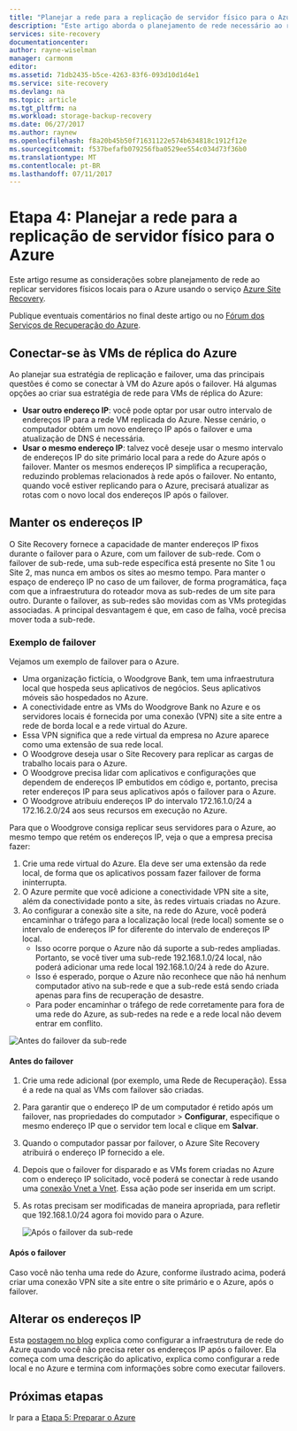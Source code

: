 ```yaml
---
title: "Planejar a rede para a replicação de servidor físico para o Azure | Microsoft Docs"
description: "Este artigo aborda o planejamento de rede necessário ao replicar servidores físicos para o Azure"
services: site-recovery
documentationcenter: 
author: rayne-wiselman
manager: carmonm
editor: 
ms.assetid: 71db2435-b5ce-4263-83f6-093d10d1d4e1
ms.service: site-recovery
ms.devlang: na
ms.topic: article
ms.tgt_pltfrm: na
ms.workload: storage-backup-recovery
ms.date: 06/27/2017
ms.author: raynew
ms.openlocfilehash: f8a20b45b50f71631122e574b634818c1912f12e
ms.sourcegitcommit: f537befafb079256fba0529ee554c034d73f36b0
ms.translationtype: MT
ms.contentlocale: pt-BR
ms.lasthandoff: 07/11/2017
---
```

# <a name="step-4-plan-networking-for-physical-server-replication-to-azure"></a>Etapa 4: Planejar a rede para a replicação de servidor físico para o Azure

Este artigo resume as considerações sobre planejamento de rede ao replicar servidores físicos locais para o Azure usando o serviço [Azure Site Recovery](site-recovery-overview.md).

Publique eventuais comentários no final deste artigo ou no [Fórum dos Serviços de Recuperação do Azure](https://social.msdn.microsoft.com/forums/azure/home?forum=hypervrecovmgr).


## <a name="connect-to-replica-azure-vms"></a>Conectar-se às VMs de réplica do Azure

Ao planejar sua estratégia de replicação e failover, uma das principais questões é como se conectar à VM do Azure após o failover. Há algumas opções ao criar sua estratégia de rede para VMs de réplica do Azure:

- **Usar outro endereço IP**: você pode optar por usar outro intervalo de endereços IP para a rede VM replicada do Azure. Nesse cenário, o computador obtém um novo endereço IP após o failover e uma atualização de DNS é necessária.
- **Usar o mesmo endereço IP**: talvez você deseje usar o mesmo intervalo de endereços IP do site primário local para a rede do Azure após o failover. Manter os mesmos endereços IP simplifica a recuperação, reduzindo problemas relacionados à rede após o failover. No entanto, quando você estiver replicando para o Azure, precisará atualizar as rotas com o novo local dos endereços IP após o failover.

## <a name="retain-ip-addresses"></a>Manter os endereços IP

O Site Recovery fornece a capacidade de manter endereços IP fixos durante o failover para o Azure, com um failover de sub-rede.
Com o failover de sub-rede, uma sub-rede específica está presente no Site 1 ou Site 2, mas nunca em ambos os sites ao mesmo tempo. Para manter o espaço de endereço IP no caso de um failover, de forma programática, faça com que a infraestrutura do roteador mova as sub-redes de um site para outro. Durante o failover, as sub-redes são movidas com as VMs protegidas associadas. A principal desvantagem é que, em caso de falha, você precisa mover toda a sub-rede.

### <a name="failover-example"></a>Exemplo de failover

Vejamos um exemplo de failover para o Azure.

- Uma organização fictícia, o Woodgrove Bank, tem uma infraestrutura local que hospeda seus aplicativos de negócios. Seus aplicativos móveis são hospedados no Azure.
- A conectividade entre as VMs do Woodgrove Bank no Azure e os servidores locais é fornecida por uma conexão (VPN) site a site entre a rede de borda local e a rede virtual do Azure.
- Essa VPN significa que a rede virtual da empresa no Azure aparece como uma extensão de sua rede local.
- O Woodgrove deseja usar o Site Recovery para replicar as cargas de trabalho locais para o Azure.
 - O Woodgrove precisa lidar com aplicativos e configurações que dependem de endereços IP embutidos em código e, portanto, precisa reter endereços IP para seus aplicativos após o failover para o Azure.
 - O Woodgrove atribuiu endereços IP do intervalo 172.16.1.0/24 a 172.16.2.0/24 aos seus recursos em execução no Azure.


Para que o Woodgrove consiga replicar seus servidores para o Azure, ao mesmo tempo que retém os endereços IP, veja o que a empresa precisa fazer:

1. Crie uma rede virtual do Azure. Ela deve ser uma extensão da rede local, de forma que os aplicativos possam fazer failover de forma ininterrupta.
2. O Azure permite que você adicione a conectividade VPN site a site, além da conectividade ponto a site, às redes virtuais criadas no Azure.
3. Ao configurar a conexão site a site, na rede do Azure, você poderá encaminhar o tráfego para a localização local (rede local) somente se o intervalo de endereços IP for diferente do intervalo de endereços IP local.
    - Isso ocorre porque o Azure não dá suporte a sub-redes ampliadas. Portanto, se você tiver uma sub-rede 192.168.1.0/24 local, não poderá adicionar uma rede local 192.168.1.0/24 à rede do Azure.
    - Isso é esperado, porque o Azure não reconhece que não há nenhum computador ativo na sub-rede e que a sub-rede está sendo criada apenas para fins de recuperação de desastre.
    - Para poder encaminhar o tráfego de rede corretamente para fora de uma rede do Azure, as sub-redes na rede e a rede local não devem entrar em conflito.

![Antes do failover da sub-rede](./media/physical-walkthrough-network/network-design7.png)

#### <a name="before-failover"></a>Antes do failover

1. Crie uma rede adicional (por exemplo, uma Rede de Recuperação). Essa é a rede na qual as VMs com failover são criadas.
2. Para garantir que o endereço IP de um computador é retido após um failover, nas propriedades do computador > **Configurar**, especifique o mesmo endereço IP que o servidor tem local e clique em **Salvar**.
3. Quando o computador passar por failover, o Azure Site Recovery atribuirá o endereço IP fornecido a ele.
4. Depois que o failover for disparado e as VMs forem criadas no Azure com o endereço IP solicitado, você poderá se conectar à rede usando uma [conexão Vnet a Vnet](../vpn-gateway/virtual-networks-configure-vnet-to-vnet-connection.md). Essa ação pode ser inserida em um script.
5. As rotas precisam ser modificadas de maneira apropriada, para refletir que 192.168.1.0/24 agora foi movido para o Azure.

    ![Após o failover da sub-rede](./media/physical-walkthrough-network/network-design9.png)

#### <a name="after-failover"></a>Após o failover

Caso você não tenha uma rede do Azure, conforme ilustrado acima, poderá criar uma conexão VPN site a site entre o site primário e o Azure, após o failover.

## <a name="change-ip-addresses"></a>Alterar os endereços IP

Esta [postagem no blog](http://azure.microsoft.com/blog/2014/09/04/networking-infrastructure-setup-for-microsoft-azure-as-a-disaster-recovery-site/) explica como configurar a infraestrutura de rede do Azure quando você não precisa reter os endereços IP após o failover. Ela começa com uma descrição do aplicativo, explica como configurar a rede local e no Azure e termina com informações sobre como executar failovers.  

## <a name="next-steps"></a>Próximas etapas

Ir para a [Etapa 5: Preparar o Azure](physical-walkthrough-prepare-azure.md)
